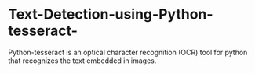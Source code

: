# Text-Detection-using-Python-tesseract-
Python-tesseract  is an optical character recognition (OCR) tool for python that recognizes the text embedded in images.

